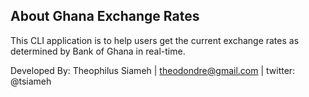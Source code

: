 
## About Ghana Exchange Rates
This CLI application is to help users get the current exchange rates as determined by Bank of Ghana in real-time.

Developed By: Theophilus Siameh | theodondre@gmail.com | twitter: @tsiameh





